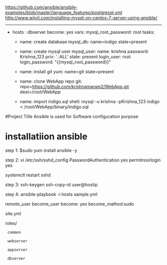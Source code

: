 https://github.com/ansible/ansible-examples/blob/master/language_features/postgresql.yml
http://www.wiivil.com/installing-mysql-on-centos-7-server-using-ansible/


---
-  hosts : dbserver
   become: yes
   vars:
     mysql_root_password: root
   tasks:
    - name: create database
      mysql_db: name=indigo state=present

    - name: create mysql user
      mysql_user:
           name: krishna
           password: Krishna_123
           priv: '*.*:ALL'
           state: present
           login_user: root
           login_password: "{{mysql_root_password}}"
    - name: install git
      yum: name=git state=present
    - name: clone WebApp repo
      git: repo=https://github.com/krishnamaram2/WebApp.git dest=/root/WebApp
    - name: import indigo.sql
      shell: mysql -u krishna -pKrishna_123 indigo < /root/WebApp/binary/indigo.sql








#Project Title
Ansible is used for Software configuration purpose


installatiion ansible
====================

step 1:
$sudo yum install ansible -y

step 2:
vi /etc/ssh/sshd_config
PasswordAuthentication yes
permitroorlogin yes

systemctl restart sshd

step 3:
ssh-keygen
ssh-copy-id user@hostip


step 4:
ansible-playbook -i hosts sample.yml







remote_user
become_user
become: yes
become_mathod:sudo











site.yml

roles/

     common
     
     webserver
     
     appserver
     
     dbserver
   
